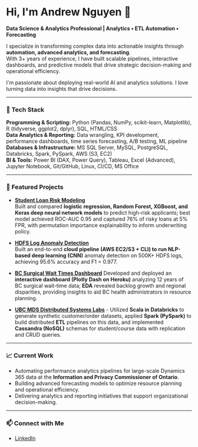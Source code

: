 # Hi, I'm Andrew Nguyen 👋  

**Data Science & Analytics Professional | Analytics • ETL Automation • Forecasting**

I specialize in transforming complex data into actionable insights through **automation, advanced analytics, and forecasting**.  
With 3+ years of experience, I have built scalable pipelines, interactive dashboards, and predictive models that drive strategic decision-making and operational efficiency.

I'm passionate about deploying real-world AI and analytics solutions. I love turning data into insights that drive decisions.

---

### 🔧 **Tech Stack**
**Programming & Scripting:** Python (Pandas, NumPy, scikit-learn, Matplotlib), R (tidyverse, ggplot2, dplyr), SQL, HTML/CSS  
**Data Analytics & Reporting:** Data wrangling, KPI development, performance dashboards, time series forecasting, A/B testing, ML pipeline  
**Databases & Infrastructure:** MS SQL Server, MySQL, PostgreSQL, Databricks, Spark, PySpark, AWS (S3, EC2)  
**BI & Tools:** Power BI (DAX, Power Query), Tableau, Excel (Advanced), Jupyter Notebook, Git/GitHub, Linux, CI/CD, MS Office  

---

### 📌 **Featured Projects**

- [**Student Loan Risk Modeling**](https://github.com/andrew-ng1/student_loan_risk_modelling)  
  Built and compared **logistic regression, Random Forest, XGBoost, and Keras deep neural network models** to predict high-risk applicants; best model achieved ROC-AUC 0.95 and captured 76% of risky loans at 5% FPR, with permutation importance explainability to inform underwriting policy.

- [**HDFS Log Anomaly Detection**](https://github.com/andrew-ng1/hdfs_log_anomaly_detection_oncloud)  
  Built an end-to-end **cloud pipeline (AWS EC2/S3 + CLI) to run NLP-based deep learning (CNN)** anomaly detection on 500K+ HDFS logs, achieving 95.6% accuracy and F1 = 0.977.
  
- [**BC Surgical Wait Times Dashboard**](https://github.com/andrew-ng1/bc-surgical-wait-times-dashboard) 
  Developed and deployed an **interactive dashboard (Plotly Dash on Heroku)** analyzing 12 years of BC surgical wait-time data; **EDA** revealed backlog growth and regional disparities, providing insights to aid BC health administrators in resource planning.

- [**UBC MDS Distributed Systems Labs**](https://github.com/andrew-ng1/spark-cassandra-labs) - Utilized **Scala in Databricks** to generate synthetic customer/order datasets, applied **Spark (PySpark)** to build distributed **ETL** pipelines on this data, and implemented **Cassandra (NoSQL)** schemas for student/course data with replication and CRUD queries.

---

### 📈 **Current Work**
- Automating performance analytics pipelines for large-scale Dynamics 365 data at the **Information and Privacy Commissioner of Ontario**.  
- Building advanced forecasting models to optimize resource planning and operational efficiency.  
- Delivering analytics and reporting initiatives that support organizational decision-making.

---

### 📫 **Connect with Me**
- [LinkedIn](https://www.linkedin.com/in/andrewng-an)
